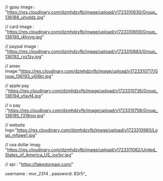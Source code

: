 // gpay image : "https://res.cloudinary.com/dzmhdzvfb/image/upload/v1723310630/Group_136188_uhvddz.jpg" 

// card image : "https://res.cloudinary.com/dzmhdzvfb/image/upload/v1723310659/Group_136190_i4hyyg.jpg" 

// paypal image : "https://res.cloudinary.com/dzmhdzvfb/image/upload/v1723310683/Group_136192_rvz1zy.jpg" 

// amex image:"https://res.cloudinary.com/dzmhdzvfb/image/upload/v1723310717/Group_136193_vl08kt.jpg" 

// apple pay :"https://res.cloudinary.com/dzmhdzvfb/image/upload/v1723310736/Group_136194_yfavf4.jpg"

// o pay :"https://res.cloudinary.com/dzmhdzvfb/image/upload/v1723310758/Group_136195_f319mq.jpg" 

// website logo:"https://res.cloudinary.com/dzmhdzvfb/image/upload/v1723310960/Logo_mfqwe1.jpg" 

// usa dollar imag: "https://res.cloudinary.com/dzmhdzvfb/image/upload/v1723311062/United_States_of_America_US_jos1or.jpg" 


// api : "https://fakestoreapi.com/"

username : mor_2314 ,
password: 83r5^_